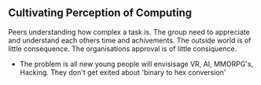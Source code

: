 Cultivating Perception of Computing
-----------------------------------

Peers understanding how complex a task is.
The group need to appreciate and understand each others time and achivements. The outside world is of little consequence. The organisations approval is of little consiquence.
* The problem is all new young people will envisisage VR, AI, MMORPG's, Hacking. They don't get exited about 'binary to hex conversion'

